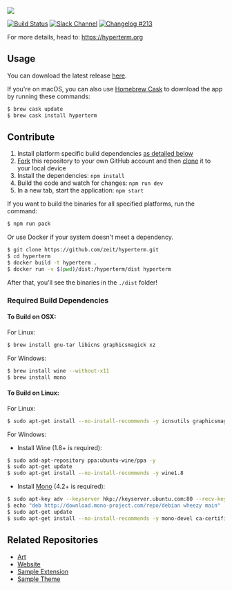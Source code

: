 ![](https://github.com/zeit/hyperterm-art/blob/master/branding/HyperTerm-banner.png)

[![Build Status](https://travis-ci.org/zeit/hyperterm.svg?branch=master)](https://travis-ci.org/zeit/hyperterm)
[![Slack Channel](https://zeit-slackin.now.sh/badge.svg)](https://zeit.chat/)
[![Changelog #213](https://img.shields.io/badge/changelog-%23213-lightgrey.svg)](https://changelog.com/213)

For more details, head to: https://hyperterm.org

## Usage

You can download the latest release [here](https://hyperterm.org/#installation).

If you're on macOS, you can also use [Homebrew Cask](https://caskroom.github.io/) to download the app by running these commands:

```bash
$ brew cask update
$ brew cask install hyperterm
```

## Contribute

1. Install platform specific build dependencies [as detailed below](#required-build-dependencies)
2. [Fork](https://help.github.com/articles/fork-a-repo/) this repository to your own GitHub account and then [clone](https://help.github.com/articles/cloning-a-repository/) it to your local device
3. Install the dependencies: `npm install`
4. Build the code and watch for changes: `npm run dev`
5. In a new tab, start the application: `npm start`

If you want to build the binaries for all specified platforms, run the command:

```bash
$ npm run pack
```

Or use Docker if your system doesn't meet a dependency.
```bash
$ git clone https://github.com/zeit/hyperterm.git
$ cd hyperterm
$ docker build -t hyperterm .
$ docker run -v $(pwd)/dist:/hyperterm/dist hyperterm
```

After that, you'll see the binaries in the `./dist` folder!

### Required Build Dependencies

#### To Build on OSX:

For Linux:

```bash
$ brew install gnu-tar libicns graphicsmagick xz
```

For Windows:

```bash
$ brew install wine --without-x11
$ brew install mono
```

#### To Build on Linux:

For Linux:

```bash
$ sudo apt-get install --no-install-recommends -y icnsutils graphicsmagick xz-utils
```

For Windows:

* Install Wine (1.8+ is required):

```bash
$ sudo add-apt-repository ppa:ubuntu-wine/ppa -y
$ sudo apt-get update
$ sudo apt-get install --no-install-recommends -y wine1.8
```

* Install [Mono](http://www.mono-project.com/docs/getting-started/install/linux/#usage) (4.2+ is required):

```bash
$ sudo apt-key adv --keyserver hkp://keyserver.ubuntu.com:80 --recv-keys 3FA7E0328081BFF6A14DA29AA6A19B38D3D831EF
$ echo "deb http://download.mono-project.com/repo/debian wheezy main" | sudo tee /etc/apt/sources.list.d/mono-xamarin.list
$ sudo apt-get update
$ sudo apt-get install --no-install-recommends -y mono-devel ca-certificates-mono
```

## Related Repositories

- [Art](https://github.com/zeit/hyperterm-art)
- [Website](https://github.com/zeit/hyperterm-website)
- [Sample Extension](https://github.com/zeit/hyperpower)
- [Sample Theme](https://github.com/zeit/hyperyellow)

